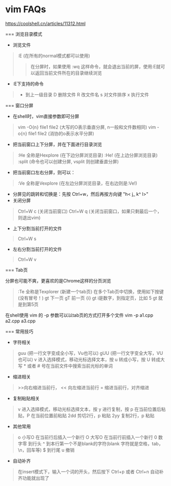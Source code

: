 # vim FAQs

https://coolshell.cn/articles/11312.html

=== 浏览目录模式

* 浏览文件
> :E    (在所有的normal模式都可以使用)
>> 在分屏时，如果使用 :wq 这样命令，就会退出当前的屏，使用:E就可以返回当前文件所在的目录继续浏览
* :E下支持的命令
> - 到上一级目录
> D 删除文件
> R 改文件名
> s 对文件排序
> x 执行文件

=== 窗口分屏

* 在shell时，vim直接参数即可分屏
> vim -O{n} file1 file2 (大写的O表示垂直分屏, n一般和文件数相同)
> vim -o{n} file1 file2 (消协的o表示水平分屏)
* 把当前窗口上下分屏，并在下面进行目录浏览
> :He 全称是Hexplore (在下边分屏浏览目录)
> :He! (在上边分屏浏览目录)
> :split (命令也可以创建分屏, vsplit 则创建垂直分屏)
* 把当前窗口左右分屏，则可以：
> :Ve 全称是Vexplore (在左边分屏浏览目录，在右边则是:Ve!)
* 分屏见的跳转和切换是：先按 Ctrl+w，然后再按方向键 "h< j\_ k^ l>"
* 关闭分屏
> Ctrl+W c   (关闭当前窗口)
> Ctrl+W q   (关闭当前窗口，如果只剩最后一个，则退出vim)
* 上下分割当前打开的文件
> Ctrl+W s
* 左右分割当前打开的文件
> Ctrl+W v

=== Tab页

分屏也可能不爽，更喜欢的是Chrome这样的分页浏览
> :Te 全称是Texplorer  (新建一个tab页)
在多个Tab页中切换，使用如下按键(没有冒号！)
> gt 下一页
> gT 前一页
> {i} gt i是数字，到指定页，比如 5 gt 就是到第5页

在shell使用 vim 的 -p 参数可以以tab页的方式打开多个文件
vim -p a1.cpp a2.cpp a3.cpp

=== 常用技巧

* 字符相关
> guu  (把一行文字变成全小写，Vu也可以)
> gUU  (把一行文字变全大写，VU也可以)
> v 进入选择模式，移动光标选择文本，按 u 转成小写，按 U 转成大写
> \* 或者 \# 号在当前文件中搜索当前光标的单词
* 缩进相关
> \>\>向右缩进当前行， << 向左缩进当前行
> = 缩进当前行，对齐缩进
* 复制粘贴相关
> v 进入选择模式，移动光标选择文本，按 y 进行复制，按 p 在当前位置后粘贴，P 在当前位置前粘贴
> 2dd 剪切2行，p 粘贴
> 2yy 复制2行，p 粘贴
* 其他常用
> o 小写O 在当前行后插入一个新行
> O 大写O 在当前行前插入一个新行
> 0 数字零 到行头
> ^ 到本行第一个不是blank的字符(blank 字符就是空格，tab，\n，回车等)
> $ 到行尾
> u 撤销
* 自动补齐
> 在insert模式下，输入一个词的开头，然后按下 Ctrl+p 或者 Ctrl+n 自动补齐功能就出现了


